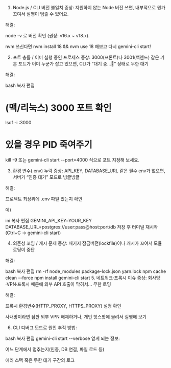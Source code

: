 1. Node.js / CLI 버전 불일치
증상: 지원하지 않는 Node 버전 쓰면, 내부적으로 뭔가 꼬여서 실행이 멈출 수 있어요.

해결:

node -v 로 버전 확인 (권장: v16.x ~ v18.x).

nvm 쓰신다면 nvm install 18 && nvm use 18 해보고 다시 gemini-cli start!

2. 포트 충돌 / 이미 실행 중인 프로세스
증상: 3000(프론트)나 3001(백엔드) 같은 기본 포트가 이미 누군가 잡고 있으면, CLI가 “대기 중…🤔” 상태로 무한 대기

해결:

bash
복사
편집
# (맥/리눅스) 3000 포트 확인
lsof -i :3000
# 있을 경우 PID 죽여주기
kill -9 <PID>
또는 gemini-cli start --port=4000 식으로 포트 지정해 보세요.

3. 환경 변수(.env) 누락
증상: API_KEY, DATABASE_URL 같은 필수 env가 없으면, 서버가 “인증 대기” 모드로 빙글빙글

해결:

프로젝트 최상위에 .env 파일 있는지 확인

예)

ini
복사
편집
GEMINI_API_KEY=YOUR_KEY
DATABASE_URL=postgres://user:pass@host:port/db
저장 후 터미널 재시작(Ctrl+C → gemini-cli start)

4. 의존성 꼬임 / 캐시 문제
증상: 패키지 잠금버전(lockfile)이나 캐시가 꼬여서 모듈 로딩이 중단

해결:

bash
복사
편집
rm -rf node_modules package-lock.json yarn.lock
npm cache clean --force
npm install
gemini-cli start
5. 네트워크·프록시 이슈
증상: 회사망·VPN·프록시 때문에 외부 API 호출이 막혀서… 무한 로딩

해결:

프록시 환경변수(HTTP_PROXY, HTTPS_PROXY) 설정 확인

사내망이라면 잠깐 외부 VPN 해제하거나, 개인 핫스팟에 물려서 실행해 보기

6. CLI 디버그 모드로 원인 추적
방법:

bash
복사
편집
gemini-cli start --verbose
얻게 되는 정보:

어느 단계에서 멈추는지(인증, DB 연결, 파일 로드 등)

에러 스택 혹은 무한 대기 구간의 로그
